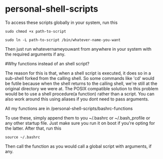# personal-shell-scripts

To access these scripts globally in your system, run this

`sudo chmod +x path-to-script`

`sudo ln -L path-to-script /bin/whatever-name-you-want`

Then just run whatevernameyouwant from anywhere in your system with the required arguments if any.

#Why functions instead of an shell script?

The reason for this is that, when a shell script is executed, it does so in a sub-shell forked from the calling shell. So some commands like 'cd' would be futile because when the shell returns to the calling shell, we're still at the original directory we were at. The POSIX compatible solution to this problem would be to use a shell procedure(a function) rather than a script. You can also work around this using aliases if you dont need to pass arguments.

All my functions are in /personal-shell-scripts/bashrc-functions

To use these, simply append them to you ~/.bashrc or ~/.bash_profile or any other startup file. Just make sure you run it on boot if you're opting for the latter. After that, run this

`source ~/.bashrc`

Then call the function as you would call a global script with arguments, if any.